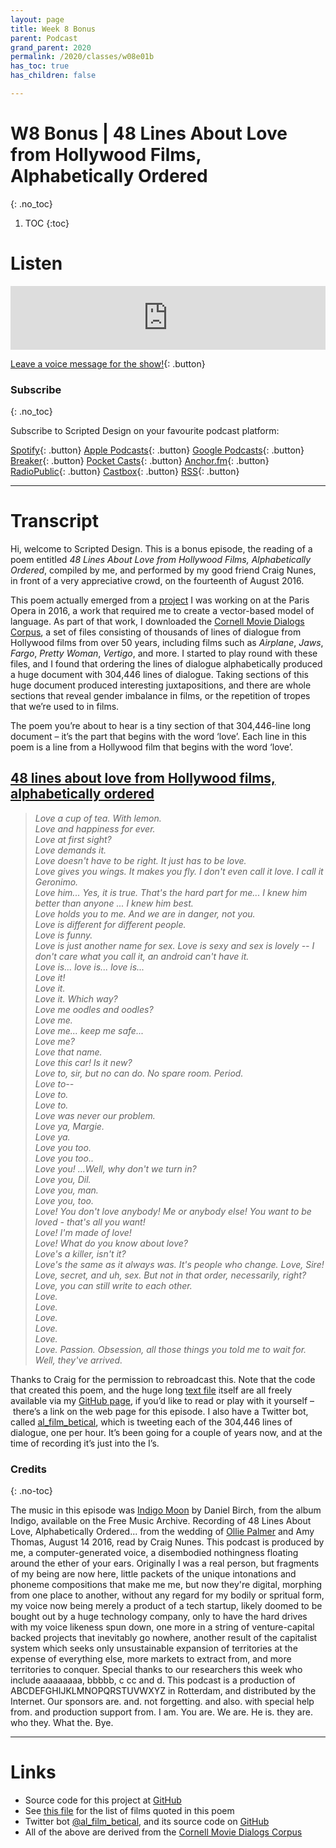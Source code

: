 ```yaml
---
layout: page
title: Week 8 Bonus
parent: Podcast
grand_parent: 2020
permalink: /2020/classes/w08e01b
has_toc: true
has_children: false

---
```


# W8 Bonus | 48 Lines About Love from Hollywood Films, Alphabetically Ordered
{: .no_toc}

1. TOC
{:toc}



# Listen

<iframe src="https://anchor.fm/scripteddesign/embed/episodes/S01-W08-E01b-Scripted-Design--Week-8-Bonus-episode-emsluv" height="102px" width="100%" frameborder="0" scrolling="no"></iframe>
<br>

[Leave a voice message for the show!](https://anchor.fm/scripteddesign/message){: .button}

### Subscribe
{: .no_toc}

Subscribe to Scripted Design on your favourite podcast platform:

[Spotify](https://open.spotify.com/show/3sYD3KyPJXnIHUY2m2uFcy){: .button} [Apple Podcasts](https://podcasts.apple.com/nl/podcast/scripted-design/id1533696064?l=en){: .button} [Google Podcasts](https://www.google.com/podcasts?feed=aHR0cHM6Ly9hbmNob3IuZm0vcy8zN2QzMjZjNC9wb2RjYXN0L3Jzcw==){: .button} [Breaker](https://breaker.audio/scripted-design){: .button} [Pocket Casts](https://pca.st/h40ivs5f){: .button} [Anchor.fm](https://anchor.fm/scripteddesign){: .button} [RadioPublic](https://radiopublic.com/scripted-design-WaxpdP){: .button} [Castbox](https://castbox.fm/channel/Scripted-Design-id3371338){: .button} [RSS](https://anchor.fm/s/37d326c4/podcast/rss){: .button}

---

# Transcript

<!-- Copy and paste the converted output. -->


Hi, welcome to Scripted Design. This is a bonus episode, the reading of a poem entitled _48 Lines About Love from Hollywood Films, Alphabetically Ordered_, compiled by me, and performed by my good friend Craig Nunes, in front of a very appreciative crowd, on the fourteenth of August 2016.

This poem actually emerged from a [project](https://olliepalmer.com/scriptych) I was working on at the Paris Opera in 2016, a work that required me to create a vector-based model of language. As part of that work, I downloaded the [Cornell Movie Dialogs Corpus](http://www.cs.cornell.edu/~cristian/Cornell_Movie-Dialogs_Corpus.html), a set of files consisting of thousands of lines of dialogue from Hollywood films from over 50 years, including films such as _Airplane_, _Jaws_, _Fargo_, _Pretty Woman_, _Vertigo_, and more. I started to play round with these files, and I found that ordering the lines of dialogue alphabetically produced a huge document with 304,446 lines of dialogue. Taking sections of this huge document produced interesting juxtapositions, and there are whole sections that reveal gender imbalance in films, or the repetition of tropes that we’re used to in films.

The poem you’re about to hear is a tiny section of that 304,446-line long document – it’s the part that begins with the word ‘love’. Each line in this poem is a line from a Hollywood film that begins with the word ‘love’.


## [48 lines about love from Hollywood films, alphabetically ordered](https://github.com/olliepalmer/48lines)

>_Love a cup of tea. With lemon._  
_Love and happiness for ever._  
_Love at first sight?_  
_Love demands it._  
_Love doesn't have to be right. It just has to be love._  
_Love gives you wings. It makes you fly. I don't even call it love. I call it Geronimo._  
_Love him... Yes, it is true. That's the hard part for me... I knew him better than anyone ... I knew him best._  
_Love holds you to me. And we are in danger, not you._  
_Love is different for different people._  
_Love is funny._  
_Love is just another name for sex. Love is sexy and sex is lovely -- I don't care what you call it, an android can't have it._  
_Love is... love is... love is..._  
_Love it!_  
_Love it._  
_Love it. Which way?_  
_Love me oodles and oodles?_  
_Love me._  
_Love me... keep me safe..._  
_Love me?_  
_Love that name._  
_Love this car! Is it new?_  
_Love to, sir, but no can do. No spare room. Period._  
_Love to--_  
_Love to._  
_Love to._  
_Love was never our problem._  
_Love ya, Margie._  
_Love ya._  
_Love you too._  
_Love you too.._  
_Love you! ...Well, why don't we turn in?_  
_Love you, Dil._  
_Love you, man._  
_Love you, too._  
_Love! You don't love anybody! Me or anybody else! You want to be loved - that's all you want!_  
_Love! I'm made of love!_  
_Love! What do you know about love?_  
_Love's a killer, isn't it?_  
_Love's the same as it always was. It's people who change._
_Love, Sire!_  
_Love, secret, and uh, sex. But not in that order, necessarily, right?_  
_Love, you can still write to each other._  
_Love._  
_Love._  
_Love._  
_Love._  
_Love._  
_Love. Passion. Obsession, all those things you told me to wait for. Well, they've arrived._  

Thanks to Craig for the permission to rebroadcast this. Note that the code that created this poem, and the huge long [text file](https://github.com/olliepalmer/48lines/blob/master/304446%20lines%20of%20alphabetised%20film%20dialogue.txt) itself are all freely available via my [GitHub page](https://github.com/olliepalmer), if you’d like to read or play with it yourself – there’s a link on the web page for this episode. I also have a Twitter bot, called [al_film_betical](https://twitter.com/al_film_betical), which is tweeting each of the 304,446 lines of dialogue, one per hour. It’s been going for a couple of years now, and at the time of recording it’s just into the I’s.

### Credits
{: .no-toc}

The music in this episode was [Indigo Moon](https://freemusicarchive.org/music/Daniel_Birch/indigo/daniel-birch-indigo-moon) by Daniel Birch, from the album Indigo, available on the Free Music Archive. Recording of 48 Lines About Love, Alphabetically Ordered... from the wedding of [Ollie Palmer](https://olliepalmer.com) and Amy Thomas, August 14 2016, read by Craig Nunes. This podcast is produced by me, a computer-generated voice, a disembodied nothingness floating around the ether of your ears. Originally I was a real person, but fragments of my being are now here, little packets of the unique intonations and phoneme compositions that make me me, but now they're digital, morphing from one place to another, without any regard for my bodily or spritual form, my voice now being merely a product of a tech startup, likely doomed to be bought out by a huge technology company, only to have the hard drives with my voice likeness spun down, one more in a string of venture-capital backed projects that inevitably go nowhere, another result of the capitalist system which seeks only unsustainable expansion of territories at the expense of everything else, more markets to extract from, and more territories to conquer. Special thanks to our researchers this week who include aaaaaaaa, bbbbb, c cc and d. This podcast is a production of ABCDEFGHIJKLMNOPQRSTUVWXYZ in Rotterdam, and distributed by the Internet. Our sponsors are. and. not forgetting. and also. with special help from. and production support from. I am. You are. We are. He is. they are. who they. What the. Bye.

---

# Links

*   Source code for this project at [GitHub](https://github.com/olliepalmer/48lines)
*   See [this file](https://github.com/olliepalmer/48lines/blob/master/48%20lines%20about%20love%2C%20alphabetically%20ordered%2C%20with%20film%20titles) for the list of films quoted in this poem
*   Twitter bot [@al_film_betical](https://twitter.com/al_film_betical), and its source code on [GitHub](https://github.com/olliepalmer/movielinesbot)
*   All of the above are derived from the [Cornell Movie Dialogs Corpus](http://www.cs.cornell.edu/~cristian/Cornell_Movie-Dialogs_Corpus.html)
